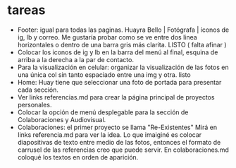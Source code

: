 # tareas

- Footer: igual para todas las paginas. Huayra Bello | Fotógrafa | íconos de ig, lb y correo. Me gustaría probar como se ve entre dos linea horizontales o dentro de una barra gris más clarita. LISTO ( falta afinar )
- Colocar los iconos de ig y lb en la barra del menú al final, esquina de arriba a la derecha a la par de contacto.
- Para la visualización en celular: organizar la visualización de las fotos en una única col sin tanto espaciado entre una img y otra. listo
- Home: Huay tiene que seleccionar una foto de portada para presentar cada sección.
- Ver links referencias.md para crear la página principal de proyectos personales.
- Colocar la opción de menú desplegable para la sección de Colaboraciones y Audiovisual.
- Colaboraciones: el primer proyecto se llama "Re-Existentes" Mirá en links referencia.md para ver la idea. Lo que imaiginé es colocar diapositivas de texto entre medio de las fotos, entonces el formato de carrusel de las referencias creo que puede servir. En colaboraciones.md coloqué los textos en orden de aparición.
